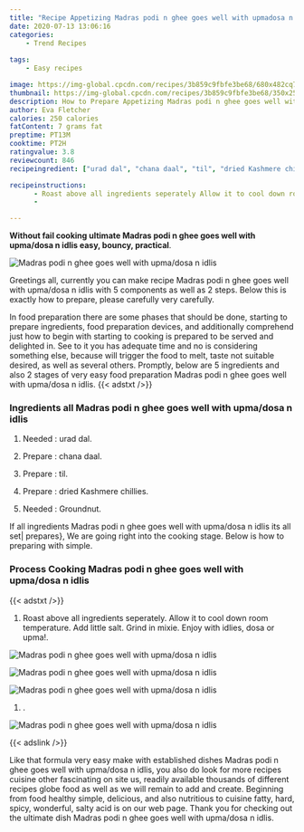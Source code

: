 ```yaml
---
title: "Recipe Appetizing Madras podi n ghee goes well with upmadosa n idlis"
date: 2020-07-13 13:06:16
categories:
    - Trend Recipes
    
tags:
    - Easy recipes

image: https://img-global.cpcdn.com/recipes/3b859c9fbfe3be68/680x482cq70/madras-podi-n-ghee-goes-well-with-upmadosa-n-idlis-recipe-main-photo.jpg
thumbnail: https://img-global.cpcdn.com/recipes/3b859c9fbfe3be68/350x250cq70/madras-podi-n-ghee-goes-well-with-upmadosa-n-idlis-recipe-main-photo.jpg
description: How to Prepare Appetizing Madras podi n ghee goes well with upmadosa n idlis with 5 ingredients and 2 stages of easy cooking.
author: Eva Fletcher
calories: 250 calories
fatContent: 7 grams fat
preptime: PT13M
cooktime: PT2H
ratingvalue: 3.8
reviewcount: 846
recipeingredient: ["urad dal", "chana daal", "til", "dried Kashmere chillies", "Groundnut"]

recipeinstructions: 
      - Roast above all ingredients seperately Allow it to cool down room temperature Add little salt Grind in mixie Enjoy with idlies dosa or upma 
      - 

---
```




**Without fail cooking ultimate Madras podi n ghee goes well with upma/dosa n idlis easy, bouncy, practical**. 


![Madras podi n ghee goes well with upma/dosa n idlis](https://img-global.cpcdn.com/recipes/3b859c9fbfe3be68/680x482cq70/madras-podi-n-ghee-goes-well-with-upmadosa-n-idlis-recipe-main-photo.jpg "Madras podi n ghee goes well with upma/dosa n idlis")




Greetings all, currently you can make recipe Madras podi n ghee goes well with upma/dosa n idlis with 5 components as well as 2 steps. Below this is exactly how to prepare, please carefully very carefully.

In food preparation there are some phases that should be done, starting to prepare ingredients, food preparation devices, and additionally comprehend just how to begin with starting to cooking is prepared to be served and delighted in. See to it you has adequate time and no is considering something else, because will trigger the food to melt, taste not suitable desired, as well as several others. Promptly, below are 5 ingredients and also 2 stages of very easy food preparation Madras podi n ghee goes well with upma/dosa n idlis.
{{< adstxt />}}

### Ingredients all Madras podi n ghee goes well with upma/dosa n idlis


1. Needed  : urad dal.

1. Prepare  : chana daal.

1. Prepare  : til.

1. Prepare  : dried Kashmere chillies.

1. Needed  : Groundnut.



If all ingredients Madras podi n ghee goes well with upma/dosa n idlis its all set| prepares}, We are going right into the cooking stage. Below is how to preparing with simple.

### Process Cooking Madras podi n ghee goes well with upma/dosa n idlis

{{< adstxt />}}


1. Roast above all ingredients seperately. Allow it to cool down room temperature. Add little salt. Grind in mixie. Enjoy with idlies, dosa or upma!.



![Madras podi n ghee goes well with upma/dosa n idlis](https://img-global.cpcdn.com/steps/aecc358ec6cc535f/160x128cq70/madras-podi-n-ghee-goes-well-with-upmadosa-n-idlis-recipe-step-1-photo.jpg" "Madras podi n ghee goes well with upma/dosa n idlis")

![Madras podi n ghee goes well with upma/dosa n idlis](https://img-global.cpcdn.com/steps/17327741de0bd6a5/160x128cq70/madras-podi-n-ghee-goes-well-with-upmadosa-n-idlis-recipe-step-1-photo.jpg" "Madras podi n ghee goes well with upma/dosa n idlis")

![Madras podi n ghee goes well with upma/dosa n idlis](https://img-global.cpcdn.com/steps/ce3570aecb55e7cd/160x128cq70/madras-podi-n-ghee-goes-well-with-upmadosa-n-idlis-recipe-step-1-photo.jpg" "Madras podi n ghee goes well with upma/dosa n idlis")



1. .



![Madras podi n ghee goes well with upma/dosa n idlis](https://img-global.cpcdn.com/steps/0da8994260e32f62/160x128cq70/madras-podi-n-ghee-goes-well-with-upmadosa-n-idlis-recipe-step-2-photo.jpg" "Madras podi n ghee goes well with upma/dosa n idlis")





{{< adslink />}}

Like that formula very easy make with established dishes Madras podi n ghee goes well with upma/dosa n idlis, you also do look for more recipes cuisine other fascinating on site us, readily available thousands of different recipes globe food as well as we will remain to add and create. Beginning from food healthy simple, delicious, and also nutritious to cuisine fatty, hard, spicy, wonderful, salty acid is on our web page. Thank you for checking out the ultimate dish Madras podi n ghee goes well with upma/dosa n idlis.
